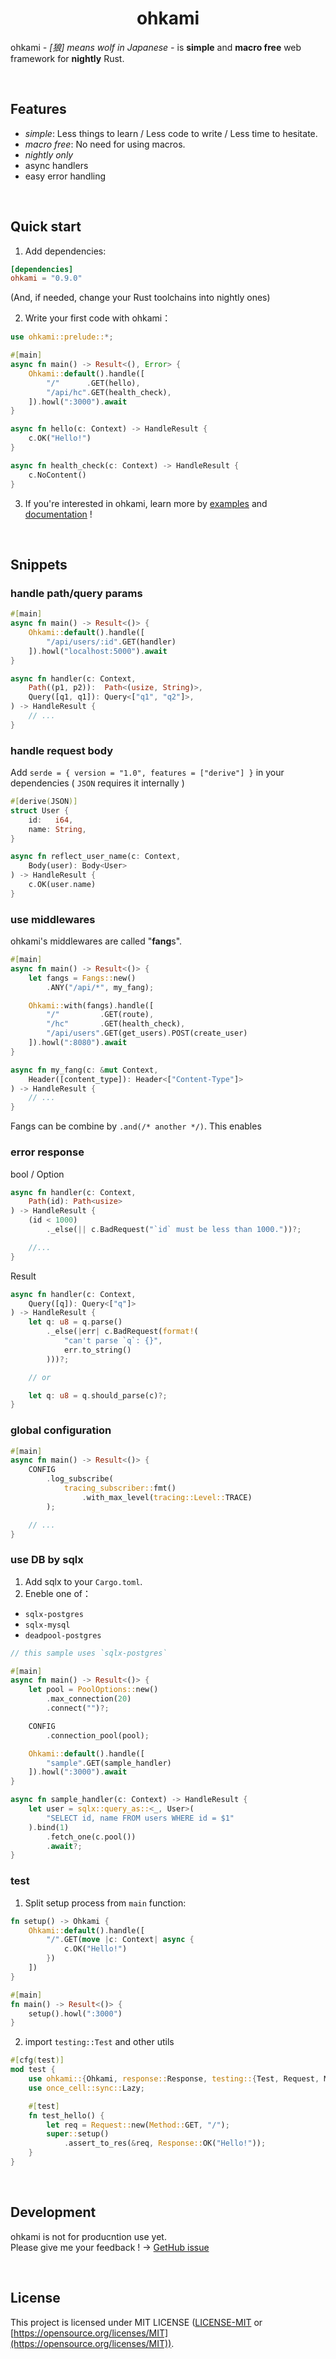 <div align="center">
    <h1>ohkami</h1>
</div>

ohkami *- [狼] means wolf in Japanese -* is **simple** and **macro free** web framework for **nightly** Rust.

<br/>

## Features
- *simple*: Less things to learn / Less code to write / Less time to hesitate.
- *macro free*: No need for using macros.
- *nightly only*
- async handlers
- easy error handling

<br/>

## Quick start
1. Add dependencies:

```toml
[dependencies]
ohkami = "0.9.0"
```
(And, if needed, change your Rust toolchains into nightly ones)

2. Write your first code with ohkami：

```rust
use ohkami::prelude::*;

#[main]
async fn main() -> Result<(), Error> {
    Ohkami::default().handle([
        "/"      .GET(hello),
        "/api/hc".GET(health_check),
    ]).howl(":3000").await
}

async fn hello(c: Context) -> HandleResult {
    c.OK("Hello!")
}

async fn health_check(c: Context) -> HandleResult {
    c.NoContent()
}
```

3. If you're interested in ohkami, learn more by [examples](https://github.com/kana-rus/ohkami/tree/main/ohkami/examples) and [documentation](https://docs.rs/ohkami/latest/ohkami/) !

<br/>

## Snippets
### handle path/query params
```rust
#[main]
async fn main() -> Result<()> {
    Ohkami::default().handle([
        "/api/users/:id".GET(handler)
    ]).howl("localhost:5000").await
}

async fn handler(c: Context,
    Path((p1, p2)):  Path<(usize, String)>,
    Query([q1, q1]): Query<["q1", "q2"]>,
) -> HandleResult {
    // ...
}
```
### handle request body
Add `serde = { version = "1.0", features = ["derive"] }` in your dependencies ( `JSON` requires it internally )
```rust
#[derive(JSON)]
struct User {
    id:   i64,
    name: String,
}

async fn reflect_user_name(c: Context,
    Body(user): Body<User>
) -> HandleResult {
    c.OK(user.name)
}
```
### use middlewares
ohkami's middlewares are called "**fang**s".
```rust
#[main]
async fn main() -> Result<()> {
    let fangs = Fangs::new()
        .ANY("/api/*", my_fang);

    Ohkami::with(fangs).handle([
        "/"         .GET(route),
        "/hc"       .GET(health_check),
        "/api/users".GET(get_users).POST(create_user)
    ]).howl(":8080").await
}

async fn my_fang(c: &mut Context,
    Header([content_type]): Header<["Content-Type"]>
) -> HandleResult {
    // ...
}
```

Fangs can be combine by `.and(/* another */)`. This enables

### error response
bool / Option
```rust
async fn handler(c: Context,
    Path(id): Path<usize>
) -> HandleResult {
    (id < 1000)
        ._else(|| c.BadRequest("`id` must be less than 1000."))?;

    //...
}
```

Result
```rust
async fn handler(c: Context,
    Query([q]): Query<["q"]>
) -> HandleResult {
    let q: u8 = q.parse()
        ._else(|err| c.BadRequest(format!(
            "can't parse `q`: {}",
            err.to_string()
        )))?;

    // or

    let q: u8 = q.should_parse(c)?;
}
```
### global configuration
```rust
#[main]
async fn main() -> Result<()> {
    CONFIG
        .log_subscribe(
            tracing_subscriber::fmt()
                .with_max_level(tracing::Level::TRACE)
        );

    // ...
}
```
### use DB by sqlx
1. Add sqlx to your `Cargo.toml`.
2. Eneble one of：
- `sqlx-postgres`
- `sqlx-mysql`
- `deadpool-postgres`
```rust
// this sample uses `sqlx-postgres`

#[main]
async fn main() -> Result<()> {
    let pool = PoolOptions::new()
        .max_connection(20)
        .connect("")?;

    CONFIG
        .connection_pool(pool);

    Ohkami::default().handle([
        "sample".GET(sample_handler)
    ]).howl(":3000").await
}

async fn sample_handler(c: Context) -> HandleResult {
    let user = sqlx::query_as::<_, User>(
        "SELECT id, name FROM users WHERE id = $1"
    ).bind(1)
        .fetch_one(c.pool())
        .await?;
}
```
### test
1. Split setup process from `main` function:
```rust
fn setup() -> Ohkami {
    Ohkami::default().handle([
        "/".GET(move |c: Context| async {
            c.OK("Hello!")
        })
    ])
}

#[main]
fn main() -> Result<()> {
    setup().howl(":3000")
}
```
2. import `testing::Test` and other utils
```rust
#[cfg(test)]
mod test {
    use ohkami::{Ohkami, response::Response, testing::{Test, Request, Method}};
    use once_cell::sync::Lazy;

    #[test]
    fn test_hello() {
        let req = Request::new(Method::GET, "/");
        super::setup()
            .assert_to_res(&req, Response::OK("Hello!"));
    }
}
```

<br/>

## Development
ohkami is not for producntion use yet.\
Please give me your feedback ! → [GetHub issue](https://github.com/kana-rus/ohkami/issues)

<br/>

## License
This project is licensed under MIT LICENSE ([LICENSE-MIT](https://github.com/kana-rus/ohkami/blob/main/LICENSE-MIT) or [https://opensource.org/licenses/MIT](https://opensource.org/licenses/MIT)).
